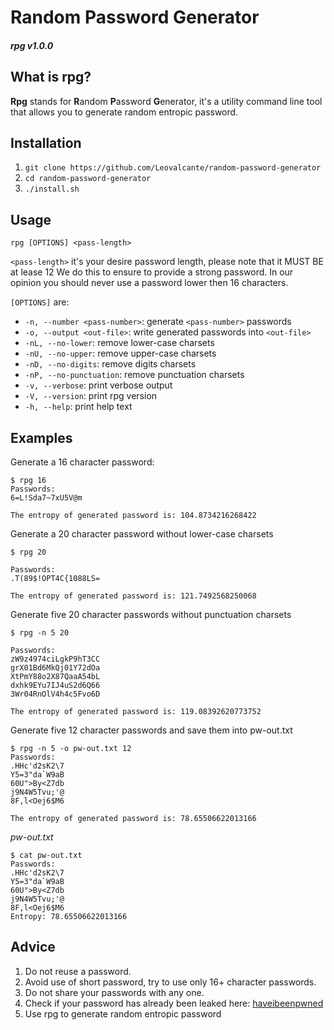 # Random Password Generator
#### *rpg v1.0.0*

## What is rpg?
**Rpg** stands for **R**andom **P**assword **G**enerator, it's a utility command line tool that allows you to generate random entropic password.


## Installation
1. `git clone https://github.com/Leovalcante/random-password-generator`
2. `cd random-password-generator`
3. `./install.sh`


## Usage
`rpg [OPTIONS] <pass-length>`

`<pass-length>` it's your desire password length, please note that it MUST BE at lease 12
We do this to ensure to provide a strong password.
In our opinion you should never use a password lower then 16 characters.

`[OPTIONS]` are:

- `-n, --number <pass-number>`: generate `<pass-number>` passwords
- `-o, --output <out-file>`: write generated passwords into `<out-file>`
- `-nL, --no-lower`: remove lower-case charsets 
- `-nU, --no-upper`: remove upper-case charsets
- `-nD, --no-digits`: remove digits charsets
- `-nP, --no-punctuation`: remove punctuation charsets
- `-v, --verbose`: print verbose output
- `-V, --version`: print rpg version
- `-h, --help`: print help text

## Examples
Generate a 16 character password:
```
$ rpg 16
Passwords:
6=L!Sda7~7xU5V@m

The entropy of generated password is: 104.8734216268422
```

Generate a 20 character password without lower-case charsets
```
$ rpg 20

Passwords:
.T(89$!OPT4C{1088LS=

The entropy of generated password is: 121.7492568250068

```

Generate five 20 character passwords without punctuation charsets
```
$ rpg -n 5 20

Passwords:
zW9z4974ciLgkP9hT3CC
grX01Bd6MkQj01Y72dOa
XtPmY88o2X87QaaA54bL
dxhk9EYu7IJ4uS2d6Q66
3Wr04RnOlV4h4c5Fvo6D

The entropy of generated password is: 119.08392620773752
```

Generate five 12 character passwords and save them into pw-out.txt
```
$ rpg -n 5 -o pw-out.txt 12
Passwords:
.HHc'd2sK2\7
Y5=3"da`W9aB
60U">By<Z7db
j9N4W5Tvu;'@
8F,l<Oej6$M6

The entropy of generated password is: 78.65506622013166

```
*pw-out.txt*
```
$ cat pw-out.txt 
Passwords:
.HHc'd2sK2\7
Y5=3"da`W9aB
60U">By<Z7db
j9N4W5Tvu;'@
8F,l<Oej6$M6
Entropy: 78.65506622013166
```


## Advice
1. Do not reuse a password.
2. Avoid use of short password, try to use only 16+ character passwords.
3. Do not share your passwords with any one.
4. Check if your password has already been leaked here: [haveibeenpwned](https://haveibeenpwned.com/Passwords)
5. Use rpg to generate random entropic password
